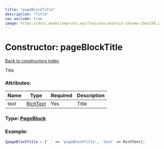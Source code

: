 ```yaml
---
title: "pageBlockTitle"
description: "Title"
nav_exclude: true
image: https://docs.madelineproto.xyz/favicons/android-chrome-256x256.png
---
```

# Constructor: pageBlockTitle  
[Back to constructors index](index.md)



Title

### Attributes:

| Name     |    Type       | Required | Description |
|----------|---------------|----------|-------------|
|text|[RichText](../types/RichText.md) | Yes|Title|



### Type: [PageBlock](../types/PageBlock.md)


### Example:

```php
$pageBlockTitle = ['_' => 'pageBlockTitle', 'text' => RichText];
```  
